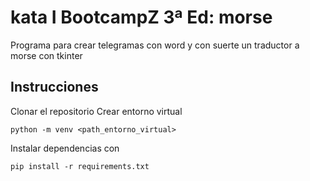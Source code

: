# kata I BootcampZ 3ª Ed: morse
Programa para crear telegramas con word
y con suerte un traductor a morse con tkinter

## Instrucciones
Clonar el repositorio
Crear entorno virtual
```
python -m venv <path_entorno_virtual>
```

Instalar dependencias con 
```
pip install -r requirements.txt
```
